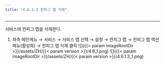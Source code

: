 ```yaml
---
title: "4.6.1.3 컨피그 맵 삭제"
---
```


---
서비스에 컨피그 맵을 삭제한다.

1. 좌측 메인메뉴 → 서비스 → 서비스 맵 선택 → 설정 → 컨피그 맵 → 컨피그 맵 액션메뉴\(활성화\) →  컨피그 맵 삭제 클릭
    ![]({{< param imageRootDir >}}/assets/ZH/{{< param version >}}/4.6_1.png)
    ![]({{< param imageRootDir >}}/assets/ZH/{{< param version >}}/4.6.1.3_1.png)
